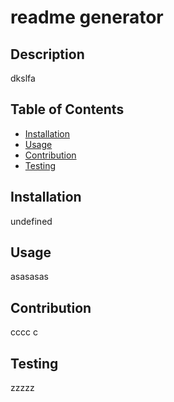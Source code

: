 
  # readme generator

  ## Description
  dkslfa

  ## Table of Contents
  - [Installation](#installation)
  - [Usage](#usage)
  - [Contribution](#contribution)
  - [Testing](#testing)

  ## Installation
  undefined

  ## Usage
  asasasas

  ## Contribution
  cccc c  

  ## Testing
  zzzzz

